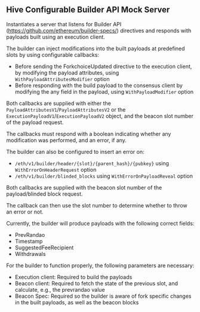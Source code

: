 ## Hive Configurable Builder API Mock Server

Instantiates a server that listens for Builder API (https://github.com/ethereum/builder-specs/) directives and responds with payloads built using an execution client.

The builder can inject modifications into the built payloads at predefined slots by using configurable callbacks:
- Before sending the ForkchoiceUpdated directive to the execution client, by modifying the payload attributes, using `WithPayloadAttributesModifier` option
- Before responding with the build payload to the consensus client by modifying the any field in the payload, using `WithPayloadModifier` option

Both callbacks are supplied with either the `PayloadAttributesV1`/`PayloadAttributesV2` or the `ExecutionPayloadV1`/`ExecutionPayloadV2` object, and the beacon slot number of the payload request.

The callbacks must respond with a boolean indicating whether any modification was performed, and an error, if any.

The builder can also be configured to insert an error on:
- `/eth/v1/builder/header/{slot}/{parent_hash}/{pubkey}` using `WithErrorOnHeaderRequest` option
- `/eth/v1/builder/blinded_blocks` using `WithErrorOnPayloadReveal` option

Both callbacks are supplied with the beacon slot number of the payload/blinded block request.

The callback can then use the slot number to determine whether to throw an error or not.

Currently, the builder will produce payloads with the following correct fields:
- PrevRandao
- Timestamp
- SuggestedFeeRecipient
- Withdrawals

For the builder to function properly, the following parameters are necessary:
- Execution client: Required to build the payloads
- Beacon client: Required to fetch the state of the previous slot, and calculate, e.g., the prevrandao value
- Beacon Spec: Required so the builder is aware of fork specific changes in the built payloads, as well as the beacon blocks